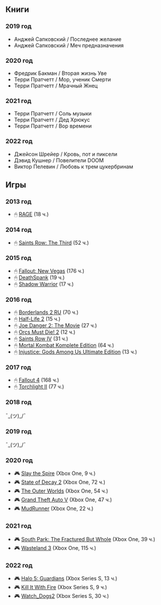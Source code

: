 ## Книги

### 2019 год

* Анджей Сапковский / Последнее желание
* Анджей Сапковский / Меч предназначения

### 2020 год

* Фредрик Бакман / Вторая жизнь Уве
* Терри Пратчетт / Мор, ученик Смерти
* Терри Пратчетт / Мрачный Жнец

### 2021 год

* Терри Пратчетт / Соль музыки
* Терри Пратчетт / Дед Хрюкус
* Терри Пратчетт / Вор времени

### 2022 год

* Джейсон Шрейер / Кровь, пот и пиксели
* Дэвид Кушнер / Повелители DOOM
* Виктор Пелевин / Любовь к трем цукербринам


## Игры

### 2013 год

* 🖱 [RAGE](https://store.steampowered.com/app/9200/RAGE/) (18 ч.)

### 2014 год

* 🖱 [Saints Row: The Third](https://store.steampowered.com/app/55230/Saints_Row_The_Third/) (52 ч.)

### 2015 год

* 🖱 [Fallout: New Vegas](https://store.steampowered.com/app/22490/Fallout_New_Vegas/) (176 ч.)
* 🖱 [DeathSpank](https://store.steampowered.com/app/18040/DeathSpank/) (19 ч.)
* 🖱 [Shadow Warrior](https://store.steampowered.com/app/233130/Shadow_Warrior/) (17 ч.)

### 2016 год

* 🖱 [Borderlands 2 RU](https://store.steampowered.com/app/49520/Borderlands_2/) (70 ч.)
* 🖱 [Half-Life 2](https://store.steampowered.com/app/220/HalfLife_2/) (15 ч.)
* 🖱 [Joe Danger 2: The Movie](https://store.steampowered.com/app/242110/Joe_Danger_2_The_Movie/) (27 ч.)
* 🖱 [Orcs Must Die! 2](https://store.steampowered.com/app/201790/Orcs_Must_Die_2/) (12 ч.)
* 🖱 [Saints Row IV](https://store.steampowered.com/app/206420/Saints_Row_IV/) (31 ч.)
* 🖱 [Mortal Kombat Komplete Edition](https://store.steampowered.com/app/237110/Mortal_Kombat_Komplete_Edition/) (64 ч.)
* 🖱 [Injustice: Gods Among Us Ultimate Edition](https://store.steampowered.com/app/242700/Injustice_Gods_Among_Us_Ultimate_Edition/) (13 ч.)

### 2017 год

* 🖱 [Fallout 4](https://store.steampowered.com/app/377160/Fallout_4/) (168 ч.)
* 🖱 [Torchlight II](https://store.steampowered.com/app/200710/Torchlight_II/) (77 ч.)

### 2018 год

¯\_(ツ)_/¯

### 2019 год

¯\_(ツ)_/¯

### 2020 год

* 🎮 [Slay the Spire](https://store.steampowered.com/app/646570/Slay_the_Spire/) (Xbox One, 9 ч.)
* 🎮 [State of Decay 2](https://store.steampowered.com/app/495420/State_of_Decay_2/) (Xbox One, 72 ч.)
* 🎮 [The Outer Worlds](https://store.steampowered.com/app/578650/The_Outer_Worlds/) (Xbox One, 54 ч.)
* 🎮 [Grand Theft Auto V](https://store.steampowered.com/app/271590/Grand_Theft_Auto_V/) (Xbox One, 47 ч.)
* 🎮 [MudRunner](https://store.steampowered.com/app/675010/MudRunner/) (Xbox One, 22 ч.)

### 2021 год

* 🎮 [South Park: The Fractured But Whole](https://store.steampowered.com/app/488790/South_Park_The_Fractured_But_Whole/) (Xbox One, 39 ч.)
* 🎮 [Wasteland 3](https://store.steampowered.com/app/719040/Wasteland_3/) (Xbox One, 115 ч.)

### 2022 год

* 🎮 [Halo 5: Guardians](https://www.xbox.com/ru-RU/games/store/halo-5-guardians/BRRC2BP0G9P0/0001) (Xbox Series S, 13 ч.)
* 🎮 [Kill It With Fire](https://store.steampowered.com/app/1179210/Kill_It_With_Fire/) (Xbox Series S, 9 ч.)
* 🎮 [Watch_Dogs2](https://store.steampowered.com/app/447040/Watch_Dogs_2/) (Xbox Series S, 30 ч.)
